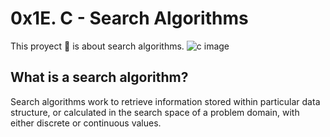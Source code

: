 # **0x1E. C - Search Algorithms**
This proyect :notebook_with_decorative_cover: is about search algorithms.
![c image](https://upload.wikimedia.org/wikipedia/commons/7/7d/Hash_table_3_1_1_0_1_0_0_SP.svg)

## What is a search algorithm?
Search algorithms work to retrieve information stored within particular data structure, or calculated in the search space of a problem domain, with either discrete or continuous values.